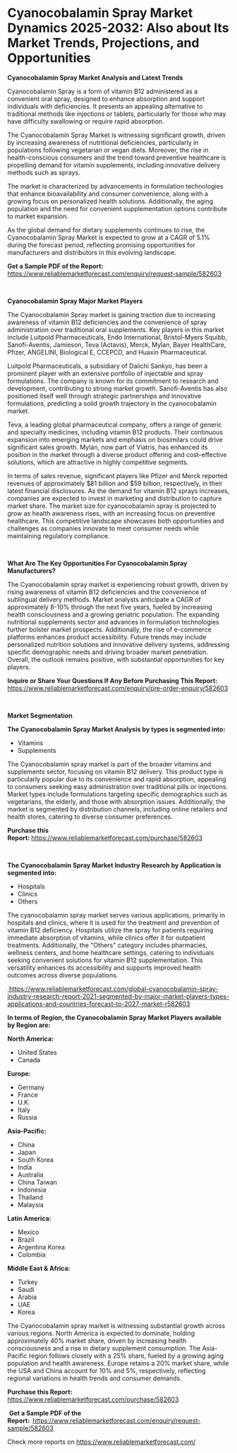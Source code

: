 <p><h1>Cyanocobalamin Spray Market Dynamics 2025-2032: Also about Its Market Trends, Projections, and Opportunities</h1></p><p><strong>Cyanocobalamin Spray Market Analysis and Latest Trends</strong></p>
<p><p>Cyanocobalamin Spray is a form of vitamin B12 administered as a convenient oral spray, designed to enhance absorption and support individuals with deficiencies. It presents an appealing alternative to traditional methods like injections or tablets, particularly for those who may have difficulty swallowing or require rapid absorption.</p><p>The Cyanocobalamin Spray Market is witnessing significant growth, driven by increasing awareness of nutritional deficiencies, particularly in populations following vegetarian or vegan diets. Moreover, the rise in health-conscious consumers and the trend toward preventive healthcare is propelling demand for vitamin supplements, including innovative delivery methods such as sprays. </p><p>The market is characterized by advancements in formulation technologies that enhance bioavailability and consumer convenience, along with a growing focus on personalized health solutions. Additionally, the aging population and the need for convenient supplementation options contribute to market expansion. </p><p>As the global demand for dietary supplements continues to rise, the Cyanocobalamin Spray Market is expected to grow at a CAGR of 5.1% during the forecast period, reflecting promising opportunities for manufacturers and distributors in this evolving landscape.</p></p>
<p><strong>Get a Sample PDF of the Report:&nbsp;</strong> <a href="https://www.reliablemarketforecast.com/enquiry/request-sample/582603?utm_campaign=2890&utm_medium=2&utm_source=Github&utm_content=ia&utm_term=23032025&utm_id=cyanocobalamin-spray">https://www.reliablemarketforecast.com/enquiry/request-sample/582603</a></p>
<p>&nbsp;</p>
<p><strong>Cyanocobalamin Spray Major Market Players</strong></p>
<p><p>The Cyanocobalamin Spray market is gaining traction due to increasing awareness of vitamin B12 deficiencies and the convenience of spray administration over traditional oral supplements. Key players in this market include Luitpold Pharmaceuticals, Endo International, Bristol-Myers Squibb, Sanofi-Aventis, Jamieson, Teva (Actavis), Merck, Mylan, Bayer HealthCare, Pfizer, ANGELINI, Biological E, CCEPCD, and Huaxin Pharmaceutical.</p><p>Luitpold Pharmaceuticals, a subsidiary of Daiichi Sankyo, has been a prominent player with an extensive portfolio of injectable and spray formulations. The company is known for its commitment to research and development, contributing to strong market growth. Sanofi-Aventis has also positioned itself well through strategic partnerships and innovative formulations, predicting a solid growth trajectory in the cyanocobalamin market.</p><p>Teva, a leading global pharmaceutical company, offers a range of generic and specialty medicines, including vitamin B12 products. Their continuous expansion into emerging markets and emphasis on biosimilars could drive significant sales growth. Mylan, now part of Viatris, has enhanced its position in the market through a diverse product offering and cost-effective solutions, which are attractive in highly competitive segments.</p><p>In terms of sales revenue, significant players like Pfizer and Merck reported revenues of approximately $81 billion and $59 billion, respectively, in their latest financial disclosures. As the demand for vitamin B12 sprays increases, companies are expected to invest in marketing and distribution to capture market share. The market size for cyanocobalamin spray is projected to grow as health awareness rises, with an increasing focus on preventive healthcare. This competitive landscape showcases both opportunities and challenges as companies innovate to meet consumer needs while maintaining regulatory compliance.</p></p>
<p>&nbsp;</p>
<p><strong>What Are The Key Opportunities For Cyanocobalamin Spray Manufacturers?</strong></p>
<p><p>The Cyanocobalamin spray market is experiencing robust growth, driven by rising awareness of vitamin B12 deficiencies and the convenience of sublingual delivery methods. Market analysts anticipate a CAGR of approximately 8-10% through the next five years, fueled by increasing health consciousness and a growing geriatric population. The expanding nutritional supplements sector and advances in formulation technologies further bolster market prospects. Additionally, the rise of e-commerce platforms enhances product accessibility. Future trends may include personalized nutrition solutions and innovative delivery systems, addressing specific demographic needs and driving broader market penetration. Overall, the outlook remains positive, with substantial opportunities for key players.</p></p>
<p><strong>Inquire or Share Your Questions If Any Before Purchasing This Report:</strong> <a href="https://www.reliablemarketforecast.com/enquiry/pre-order-enquiry/582603?utm_campaign=2890&utm_medium=2&utm_source=Github&utm_content=ia&utm_term=23032025&utm_id=cyanocobalamin-spray">https://www.reliablemarketforecast.com/enquiry/pre-order-enquiry/582603</a></p>
<p>&nbsp;</p>
<p><strong>Market Segmentation</strong></p>
<p><strong>The Cyanocobalamin Spray Market Analysis by types is segmented into:</strong></p>
<p><ul><li>Vitamins</li><li>Supplements</li></ul></p>
<p><p>The Cyanocobalamin spray market is part of the broader vitamins and supplements sector, focusing on vitamin B12 delivery. This product type is particularly popular due to its convenience and rapid absorption, appealing to consumers seeking easy administration over traditional pills or injections. Market types include formulations targeting specific demographics such as vegetarians, the elderly, and those with absorption issues. Additionally, the market is segmented by distribution channels, including online retailers and health stores, catering to diverse consumer preferences.</p></p>
<p><strong>Purchase this Report:&nbsp;</strong><a href="https://www.reliablemarketforecast.com/purchase/582603?utm_campaign=2890&utm_medium=2&utm_source=Github&utm_content=ia&utm_term=23032025&utm_id=cyanocobalamin-spray">https://www.reliablemarketforecast.com/purchase/582603</a></p>
<p>&nbsp;</p>
<p><strong>The Cyanocobalamin Spray Market Industry Research by Application is segmented into:</strong></p>
<p><ul><li>Hospitals</li><li>Clinics</li><li>Others</li></ul></p>
<p><p>The cyanocobalamin spray market serves various applications, primarily in hospitals and clinics, where it is used for the treatment and prevention of vitamin B12 deficiency. Hospitals utilize the spray for patients requiring immediate absorption of vitamins, while clinics offer it for outpatient treatments. Additionally, the "Others" category includes pharmacies, wellness centers, and home healthcare settings, catering to individuals seeking convenient solutions for vitamin B12 supplementation. This versatility enhances its accessibility and supports improved health outcomes across diverse populations.</p></p>
<p><a href="https://www.reliablemarketforecast.com/global-cyanocobalamin-spray-industry-research-report-2021-segmented-by-major-market-players-types-applications-and-countries-forecast-to-2027-market-r582603?utm_campaign=2890&utm_medium=2&utm_source=Github&utm_content=ia&utm_term=23032025&utm_id=cyanocobalamin-spray">&nbsp;https://www.reliablemarketforecast.com/global-cyanocobalamin-spray-industry-research-report-2021-segmented-by-major-market-players-types-applications-and-countries-forecast-to-2027-market-r582603</a></p>
<p><strong>In terms of Region, the Cyanocobalamin Spray Market Players available by Region are:</strong></p>
<p>
    <p> <strong> North America: </strong>
        <ul>
            <li>United States</li>
            <li>Canada</li>
        </ul>
        </p> 
    <p> <strong> Europe: </strong>
        <ul>
            <li>Germany</li>
            <li>France</li>
            <li>U.K.</li>
            <li>Italy</li>
            <li>Russia</li>
        </ul>
        </p> 
    <p> <strong> Asia-Pacific: </strong>
        <ul>
            <li>China</li>
            <li>Japan</li>
            <li>South Korea</li>
            <li>India</li>
            <li>Australia</li>
            <li>China Taiwan</li>
            <li>Indonesia</li>
            <li>Thailand</li>
            <li>Malaysia</li>
        </ul>
        </p> 
    <p> <strong> Latin America: </strong>
        <ul>
            <li>Mexico</li>
            <li>Brazil</li>
            <li>Argentina Korea</li>
            <li>Colombia</li>
        </ul>
        </p> 
    <p> <strong> Middle East & Africa: </strong>
        <ul>
            <li>Turkey</li>
            <li>Saudi</li>
            <li>Arabia</li>
            <li>UAE</li>
            <li>Korea</li>
        </ul>
    </p>
    </p>
<p><p>The Cyanocobalamin spray market is witnessing substantial growth across various regions. North America is expected to dominate, holding approximately 40% market share, driven by increasing health consciousness and a rise in dietary supplement consumption. The Asia-Pacific region follows closely with a 25% share, fueled by a growing aging population and health awareness. Europe retains a 20% market share, while the USA and China account for 10% and 5%, respectively, reflecting regional variations in health trends and consumer demands.</p></p>
<p><strong>Purchase this Report: </strong><a href="https://www.reliablemarketforecast.com/purchase/582603?utm_campaign=2890&utm_medium=2&utm_source=Github&utm_content=ia&utm_term=23032025&utm_id=cyanocobalamin-spray">https://www.reliablemarketforecast.com/purchase/582603</a></p>
<p>&nbsp;<strong>Get a Sample PDF of the Report:&nbsp;&nbsp;</strong><a href="https://www.reliablemarketforecast.com/enquiry/request-sample/582603?utm_campaign=2890&utm_medium=2&utm_source=Github&utm_content=ia&utm_term=23032025&utm_id=cyanocobalamin-spray">https://www.reliablemarketforecast.com/enquiry/request-sample/582603</a></p>
<p><strong></strong></p>
<p>Check more reports on <a href="https://www.reliablemarketforecast.com/?utm_campaign=2890&utm_medium=2&utm_source=Github&utm_content=ia&utm_term=23032025&utm_id=cyanocobalamin-spray">https://www.reliablemarketforecast.com/</a></p>